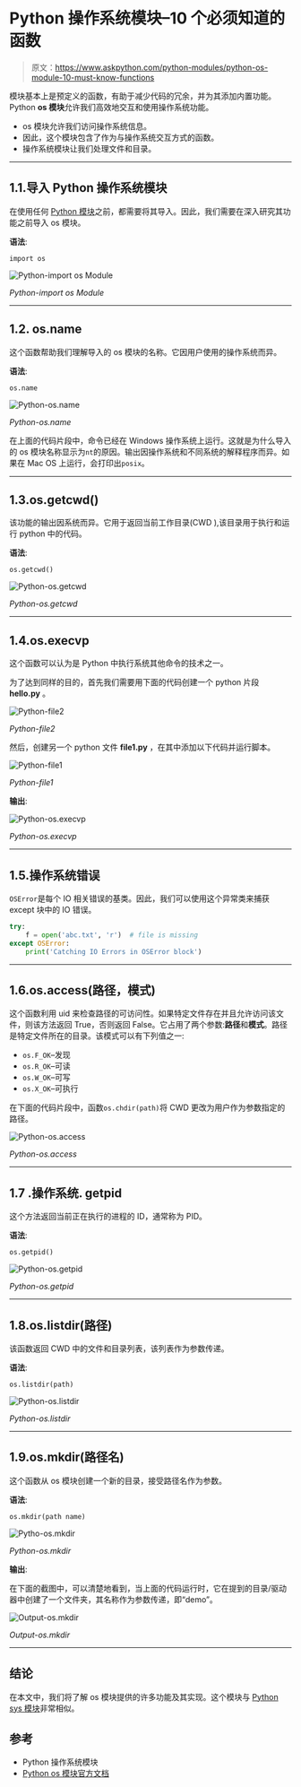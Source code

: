 # Python 操作系统模块–10 个必须知道的函数

> 原文：<https://www.askpython.com/python-modules/python-os-module-10-must-know-functions>

模块基本上是预定义的函数，有助于减少代码的冗余，并为其添加内置功能。Python **os 模块**允许我们高效地交互和使用操作系统功能。

*   os 模块允许我们访问操作系统信息。
*   因此，这个模块包含了作为与操作系统交互方式的函数。
*   操作系统模块让我们处理文件和目录。

* * *

## 1.1.导入 Python 操作系统模块

在使用任何 [Python 模块](https://www.askpython.com/python-modules/python-modules)之前，都需要将其导入。因此，我们需要在深入研究其功能之前导入 os 模块。

**语法**:

`import os`

![Python-import os Module](img/701305acb2e7fd400e8640d1d0e83b14.png)

*Python-import os Module*

* * *

## 1.2\. os.name

这个函数帮助我们理解导入的 os 模块的名称。它因用户使用的操作系统而异。

**语法**:

`os.name`

![Python-os.name ](img/439f4a8900eb65c551e52b0d7509174c.png)

*Python-os.name*

在上面的代码片段中，命令已经在 Windows 操作系统上运行。这就是为什么导入的 os 模块名称显示为`nt`的原因。输出因操作系统和不同系统的解释程序而异。如果在 Mac OS 上运行，会打印出`posix`。

* * *

## 1.3.os.getcwd()

该功能的输出因系统而异。它用于返回当前工作目录(CWD ),该目录用于执行和运行 python 中的代码。

**语法**:

`os.getcwd()`

![Python-os.getcwd](img/216f87f0c8782ad50dea7087e9743645.png)

*Python-os.getcwd*

* * *

## 1.4.os.execvp

这个函数可以认为是 Python 中执行系统其他命令的技术之一。

为了达到同样的目的，首先我们需要用下面的代码创建一个 python 片段 **hello.py** 。

![Python-file2](img/9c540c8d4b7bac16cf34744637a6c14c.png)

*Python-file2*

然后，创建另一个 python 文件 **file1.py** ，在其中添加以下代码并运行脚本。

![Python-file1](img/ee1520c6d64acf1c103b488148a2f0c4.png)

*Python-file1*

**输出**:

![Python-os.execvp](img/dc1f6a0064a041008ccff8cd56147933.png)

*Python-os.execvp*

* * *

## 1.5.操作系统错误

`OSError`是每个 IO 相关错误的基类。因此，我们可以使用这个异常类来捕获 except 块中的 IO 错误。

```py
try:
    f = open('abc.txt', 'r')  # file is missing
except OSError:
    print('Catching IO Errors in OSError block')

```

* * *

## 1.6.os.access(路径，模式)

这个函数利用 uid 来检查路径的可访问性。如果特定文件存在并且允许访问该文件，则该方法返回 True，否则返回 False。它占用了两个参数:**路径**和**模式**。路径是特定文件所在的目录。该模式可以有下列值之一:

*   `os.F_OK`–发现
*   `os.R_OK`–可读
*   `os.W_OK`–可写
*   `os.X_OK`–可执行

在下面的代码片段中，函数`os.chdir(path)`将 CWD 更改为用户作为参数指定的路径。

![Python-os.access ](img/d8c47c976c33a94f87c71a32e0f2d6c7.png)

*Python-os.access*

* * *

## 1.7 .操作系统. getpid

这个方法返回当前正在执行的进程的 ID，通常称为 PID。

**语法**:

`os.getpid()`

![Python-os.getpid](img/2ce1d09e3826451641cf57a4ecab49e1.png)

*Python-os.getpid*

* * *

## 1.8.os.listdir(路径)

该函数返回 CWD 中的文件和目录列表，该列表作为参数传递。

**语法**:

`os.listdir(path)`

![Python-os.listdir](img/68e103e57e8eb2b9e6469a1a5b76111b.png)

*Python-os.listdir*

* * *

## 1.9.os.mkdir(路径名)

这个函数从 os 模块创建一个新的目录，接受路径名作为参数。

**语法**:

`os.mkdir(path name)`

![Pytho-os.mkdir](img/d3c9f37360410a15444b5281a1765346.png)

*Python-os.mkdir*

**输出**:

在下面的截图中，可以清楚地看到，当上面的代码运行时，它在提到的目录/驱动器中创建了一个文件夹，其名称作为参数传递，即“demo”。

![Output-os.mkdir ](img/0345e733ce531423f1ce0aa45a33fc5e.png)

*Output-os.mkdir*

* * *

## 结论

在本文中，我们将了解 os 模块提供的许多功能及其实现。这个模块与 [Python sys 模块](https://www.askpython.com/python-modules/python-sys-module)非常相似。

## 参考

*   Python 操作系统模块
*   [Python os 模块官方文档](https://docs.python.org/3/library/os.html)